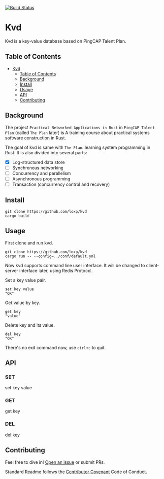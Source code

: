 [![Build Status](https://travis-ci.com/loxp/kvd.svg?branch=master)](https://travis-ci.com/loxp/kvd)

# Kvd

Kvd is a key-value database based on PingCAP Talent Plan.

## Table of Contents

- [Kvd](#kvd)
  - [Table of Contents](#table-of-contents)
  - [Background](#background)
  - [Install](#install)
  - [Usage](#usage)
  - [API](#api)
  - [Contributing](#contributing)

## Background

The project `Practical Networked Applications in Rust` in `PingCAP Talent Plan` (called `The Plan` later) is A training course about practical systems software construction in Rust.

The goal of kvd is same with `The Plan`: learning system programming in Rust. It is also divided into several parts:

- [x] Log-structured data store
- [ ] Synchronous networking
- [ ] Concurrency and parallelism
- [ ] Asynchronous programming
- [ ] Transaction (concurrency control and recovery)

## Install

```
git clone https://github.com/loxp/kvd
cargo build
```

## Usage

First clone and run kvd.

```
git clone https://github.com/loxp/kvd
cargo run -- --config=../conf/default.yml
```

Now kvd supports command line user interface. It will be changed to client-server interface later, using Redis Protocol.

Set a key value pair.

```
set key value
"OK"
```

Get value by key.

```
get key
"value"
```

Delete key and its value.

```
del key
"OK"
```

There's no exit command now, use `ctrl+c` to quit.

## API

### SET

set key value

### GET

get key

### DEL

del key

## Contributing

Feel free to dive in! [Open an issue](https://github.com/RichardLitt/standard-readme/issues/new) or submit PRs.

Standard Readme follows the [Contributor Covenant](http://contributor-covenant.org/version/1/3/0/) Code of Conduct.
